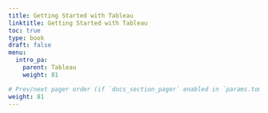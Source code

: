 ```yaml
---
title: Getting Started with Tableau
linktitle: Getting Started with Tableau
toc: true
type: book
draft: false
menu:
  intro_pa:
    parent: Tableau
    weight: 81

# Prev/next pager order (if `docs_section_pager` enabled in `params.toml`)
weight: 81
---
```


<!-- In this tutorial, I'll share how to pull basic and complex statistics from a data set: -->

<!-- ## NumPy Library

NumPy supports processing large sets of data as well as complex mathematical functions. -->



